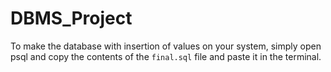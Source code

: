 # DBMS_Project
To make the database with insertion of values on your system, simply open psql and copy the contents of the `final.sql` file and paste it in the terminal.
